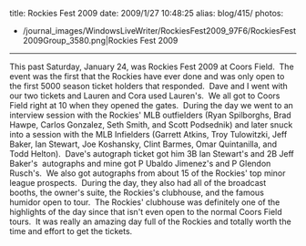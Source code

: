 title: Rockies Fest 2009
date: 2009/1/27 10:48:25
alias: blog/415/
photos:
- /journal_images/WindowsLiveWriter/RockiesFest2009_97F6/RockiesFest2009Group_3580.png|Rockies Fest 2009
---
This past Saturday, January 24, was Rockies Fest 2009 at Coors Field.  The event was the first that the Rockies have ever done and was only open to the first 5000 season ticket holders that responded.  Dave and I went with our two tickets and Lauren and Cora used Lauren's.  We all got to Coors Field right at 10 when they opened the gates.  During the day we went to an interview session with the Rockies' MLB outfielders (Ryan Spilborghs, Brad Hawpe, Carlos Gonzalez, Seth Smith, and Scott Podsednik) and later snuck into a session with the MLB Infielders (Garrett Atkins, Troy Tulowitzki, Jeff Baker, Ian Stewart, Joe Koshansky, Clint Barmes, Omar Quintanilla, and Todd Helton).  Dave's autograph ticket got him 3B Ian Stewart's and 2B Jeff Baker's  autographs and mine got P Ubaldo Jimenez's and P Glendon Rusch's.  We also got autographs from about 15 of the Rockies' top minor league prospects.  During the day, they also had all of the broadcast booths, the owner's suite, the Rockies's clubhouse, and the famous humidor open to tour.  The Rockies' clubhouse was definitely one of the highlights of the day since that isn't even open to the normal Coors Field tours.  It was really an amazing day full of the Rockies and totally worth the time and effort to get the tickets.

<!--[Photos from Rockies Fest 2009](http://wwwazure.s-church.net/PhotoAlbum/Album/ROCKIESFEST2009)-->